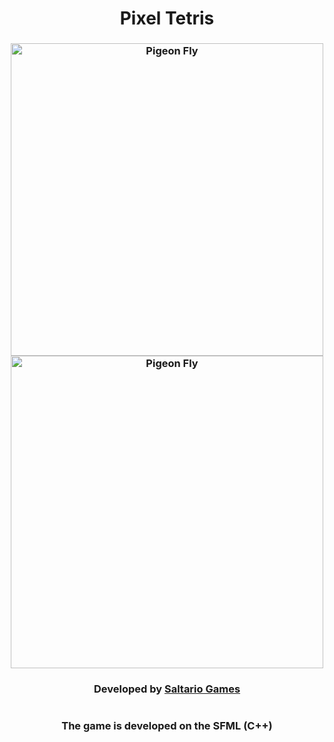  <!--Head-->
<h1 align="center">Pixel Tetris</h1>

<h3 align="center">
        <img src="http://saltario.ru/wp-content/uploads/2022/07/Снимок-экрана-2022-07-28-173415.png" height="500"alt="Pigeon Fly"><br>
        <img src="http://saltario.ru/wp-content/uploads/2022/07/Снимок-экрана-2022-07-28-173500.png" height="500"alt="Pigeon Fly"><br>
</h3>

 <!--Foot-->
<h3 align="center">Developed by 
    <a href="http://saltario.ru/" target="_blank">Saltario Games</a> 
</h3>

<h1></h1>

<h3 align="center">The game is developed on the SFML (C++)</h3>
